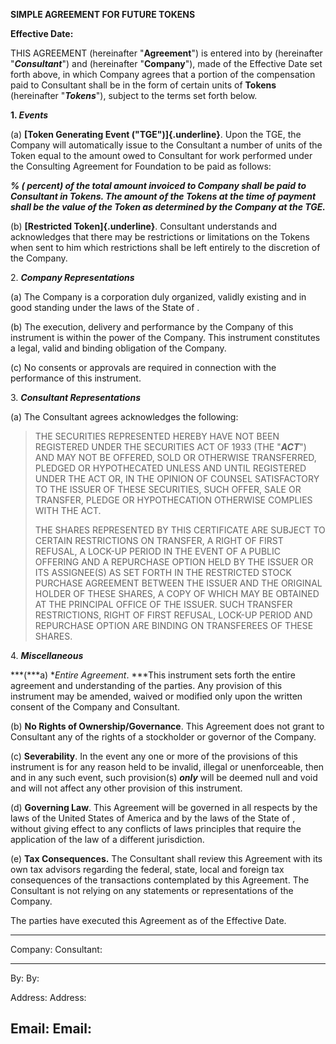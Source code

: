 **SIMPLE AGREEMENT FOR FUTURE TOKENS**

**Effective Date:**

THIS AGREEMENT (hereinafter "**Agreement**") is entered into by
(hereinafter "***Consultant***") and (hereinafter "**Company**"), made
of the Effective Date set forth above, in which Company agrees that a
portion of the compensation paid to Consultant shall be in the form of
certain units of **Tokens** (hereinafter "***Tokens***"), subject to the
terms set forth below.

**1. *Events***

\(a\) **[Token Generating Event ("TGE")]{.underline}**. Upon the TGE,
the Company will automatically issue to the Consultant a number of units
of the Token equal to the amount owed to Consultant for work performed
under the Consulting Agreement for Foundation to be paid as follows:

***% ( percent) of the total amount invoiced to Company shall be paid to
Consultant in Tokens. The amount of the Tokens at the time of payment
shall be the value of the Token as determined by the Company at the
TGE.***

\(b\) **[Restricted Token]{.underline}**. Consultant understands and
acknowledges that there may be restrictions or limitations on the Tokens
when sent to him which restrictions shall be left entirely to the
discretion of the Company.

2\. ***Company Representations***

\(a\) The Company is a corporation duly organized, validly existing and
in good standing under the laws of the State of .

\(b\) The execution, delivery and performance by the Company of this
instrument is within the power of the Company. This instrument
constitutes a legal, valid and binding obligation of the Company.

\(c\) No consents or approvals are required in connection with the
performance of this instrument.

3\. ***Consultant Representations***

\(a\) The Consultant agrees acknowledges the following:

> THE SECURITIES REPRESENTED HEREBY HAVE NOT BEEN REGISTERED UNDER THE
> SECURITIES ACT OF 1933 (THE "***ACT***") AND MAY NOT BE OFFERED, SOLD
> OR OTHERWISE TRANSFERRED, PLEDGED OR HYPOTHECATED UNLESS AND UNTIL
> REGISTERED UNDER THE ACT OR, IN THE OPINION OF COUNSEL SATISFACTORY TO
> THE ISSUER OF THESE SECURITIES, SUCH OFFER, SALE OR TRANSFER, PLEDGE
> OR HYPOTHECATION OTHERWISE COMPLIES WITH THE ACT.
>
> THE SHARES REPRESENTED BY THIS CERTIFICATE ARE SUBJECT TO CERTAIN
> RESTRICTIONS ON TRANSFER, A RIGHT OF FIRST REFUSAL, A LOCK-UP PERIOD
> IN THE EVENT OF A PUBLIC OFFERING AND A REPURCHASE OPTION HELD BY THE
> ISSUER OR ITS ASSIGNEE(S) AS SET FORTH IN THE RESTRICTED STOCK
> PURCHASE AGREEMENT BETWEEN THE ISSUER AND THE ORIGINAL HOLDER OF THESE
> SHARES, A COPY OF WHICH MAY BE OBTAINED AT THE PRINCIPAL OFFICE OF THE
> ISSUER. SUCH TRANSFER RESTRICTIONS, RIGHT OF FIRST REFUSAL, LOCK-UP
> PERIOD AND REPURCHASE OPTION ARE BINDING ON TRANSFEREES OF THESE
> SHARES.

4\. ***Miscellaneous***

***(***a) **Entire Agreement*. ***This instrument sets forth the entire
agreement and understanding of the parties. Any provision of this
instrument may be amended, waived or modified only upon the written
consent of the Company and Consultant.

\(b\) **No Rights of Ownership/Governance**. This Agreement does not
grant to Consultant any of the rights of a stockholder or governor of
the Company.

\(c\) **Severability**. In the event any one or more of the provisions
of this instrument is for any reason held to be invalid, illegal or
unenforceable, then and in any such event, such provision(s) ***only***
will be deemed null and void and will not affect any other provision of
this instrument.

\(d\) **Governing Law**. This Agreement will be governed in all respects
by the laws of the United States of America and by the laws of the State
of , without giving effect to any conflicts of laws principles that
require the application of the law of a different jurisdiction.

\(e\) **Tax Consequences.** The Consultant shall review this Agreement
with its own tax advisors regarding the federal, state, local and
foreign tax consequences of the transactions contemplated by this
Agreement. The Consultant is not relying on any statements or
representations of the Company.

The parties have executed this Agreement as of the Effective Date.

  -----------------------------------------------------------------------
  Company:                            Consultant:
  ----------------------------------- -----------------------------------
                                      

  By:                                 By:

  Address:                            Address:

  Email:                              Email:
  -----------------------------------------------------------------------
